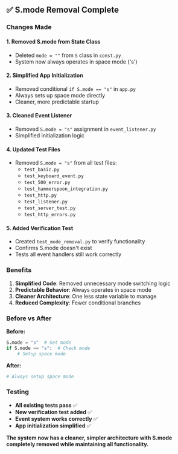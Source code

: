 ## ✅ S.mode Removal Complete

### Changes Made

#### 1. **Removed S.mode from State Class**
- Deleted `mode = ""` from `S` class in `const.py`
- System now always operates in space mode ('s')

#### 2. **Simplified App Initialization**
- Removed conditional `if S.mode == "s"` in `app.py`
- Always sets up space mode directly
- Cleaner, more predictable startup

#### 3. **Cleaned Event Listener**
- Removed `S.mode = "s"` assignment in `event_listener.py`
- Simplified initialization logic

#### 4. **Updated Test Files**
- Removed `S.mode = "s"` from all test files:
  - `test_basic.py`
  - `test_keyboard_event.py`
  - `test_500_error.py`
  - `test_hammerspoon_integration.py`
  - `test_http.py`
  - `test_listener.py`
  - `test_server_test.py`
  - `test_http_errors.py`

#### 5. **Added Verification Test**
- Created `test_mode_removal.py` to verify functionality
- Confirms S.mode doesn't exist
- Tests all event handlers still work correctly

### Benefits

1. **Simplified Code**: Removed unnecessary mode switching logic
2. **Predictable Behavior**: Always operates in space mode
3. **Cleaner Architecture**: One less state variable to manage
4. **Reduced Complexity**: Fewer conditional branches

### Before vs After

**Before:**
```python
S.mode = "s"  # Set mode
if S.mode == "s":  # Check mode
    # Setup space mode
```

**After:**
```python
# Always setup space mode
```

### Testing

- **All existing tests pass** ✅
- **New verification test added** ✅
- **Event system works correctly** ✅
- **App initialization simplified** ✅

**The system now has a cleaner, simpler architecture with S.mode completely removed while maintaining all functionality.**
